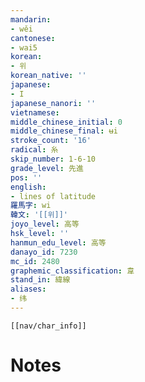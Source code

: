 ```yaml
---
mandarin:
- wěi
cantonese:
- wai5
korean:
- 위
korean_native: ''
japanese:
- I
japanese_nanori: ''
vietnamese:
middle_chinese_initial: 0
middle_chinese_final: ʉi
stroke_count: '16'
radical: 糸
skip_number: 1-6-10
grade_level: 先進
pos: ''
english:
- lines of latitude
羅馬字: wi
韓文: '[[위]]'
joyo_level: 高等
hsk_level: ''
hanmun_edu_level: 高等
danayo_id: 7230
mc_id: 2480
graphemic_classification: 韋
stand_in: 緯線
aliases:
- 纬
---
```

```meta-bind-embed
[[nav/char_info]]
```

# Notes
